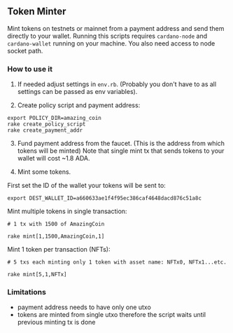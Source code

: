 ## Token Minter

Mint tokens on testnets or mainnet from a payment address and send them directly to your wallet.
Running this scripts requires `cardano-node` and `cardano-wallet` running on your machine. You also need access to node socket path.

### How to use it

1. If needed adjust settings in `env.rb`. (Probably you don't have to as all settings can be passed as env variables).

2. Create policy script and payment address:
```
export POLICY_DIR=amazing_coin
rake create_policy_script
rake create_payment_addr
```

3. Fund payment address from the faucet. (This is the address from which tokens will be minted)
Note that single mint tx that sends tokens to your wallet will cost ~1.8 ADA.

4. Mint some tokens.

First set the ID of the wallet your tokens will be sent to:
```
export DEST_WALLET_ID=a660633ae1f4f95ec386caf4648dacd876c51a8c
```

Mint multiple tokens in single transaction:
```
# 1 tx with 1500 of AmazingCoin

rake mint[1,1500,AmazingCoin,1]
```

Mint 1 token per transaction (NFTs):
```
# 5 txs each minting only 1 token with asset name: NFTx0, NFTx1...etc.

rake mint[5,1,NFTx]
```

### Limitations
 - payment address needs to have only one utxo
 - tokens are minted from single utxo therefore the script waits until previous minting tx is done

